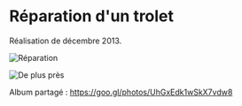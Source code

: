 # Réparation d'un trolet

Réalisation de décembre 2013.

![Réparation](https://lh3.googleusercontent.com/ECKm1SCCbJh3GSGBCK0m0xH4XGmmPj_Tj9bcApA3lyWyP147MwIUTt24XxfV5tNIv3CxDjUEnPb3PFdXpuS7iGQTODY6FR5qhF8ckS_ou3I-E_ryj8Y4kCHZOC3INHTtLvr6Qu0jk2Q848NfBz8GmKJq5BN5PJ5H5jmt4MKFt5217AUzmzbsigMU0KWt9noPMb6l7dl1nfWO1AYf56hqhK2zJFVEI48pjwsEbTarVevyVM1ZOlPxbIfhWBO3ALdy4nl5PLTy5vQDdzXo93cNRwT_g6Bv90_qtRbMadQgH0FKJ24lfv7n89BDhoiP6iSg5XTynh_gaWmgEpAFzGW8-lpOI-s5zQO3BXaA__yTSXm-R4ku7wwNQAm4CUmqx5xrL74tS1aqU45rSGWvTixsiq-Xt0GEJapewuhixLOT4SMpq3Ez_5JgifgW9LobIKRnBkiRn2GmT1R_rVSe8t_Rxp2zztChZna-IMk_b-b_MekCj3ieu5Vet-kVZxnvk8QtF-FkMX15elBnDaZc3LeqeUvwiUjcyobpbGekMVQtlt1_H_bFk2sBz28Vz-VmSovO1CTUtXTDH_UXeUAB9ouIeBKoYkM-AHMUt-Q0EDp8U3ZEmEks1e7Vt8IGCLeaBLJFgZqZY2URcbYTZV-S3PSY8qcXViJyZaskal-DnGVErg=w931-h698-no)

![De plus près](https://lh3.googleusercontent.com/n6iMbM_Qd7mdNiDf8zGU2dkwlCJ9tJ0eg6fFa0TQv1SP_pZN0zBXmU0T4mALISG7u9M4Sfj5aibw_3LepCu6kyl9tYdfYMIGiPrnYEL57QWUxbyQ3TP1xerbz9rCKSkdRY9CPZNimu5KI3tyQDZTjkXP8diiX0-DJHgzcy_JoCrITanYLZY7gw6ewbp7bkFmr0UIpV51Z1409O9otSKhok6OhplYC3L88qKhuG8V9wgSbdsmbdQLtMGjcz4TEZFhjLPwY-VuYjgduphQ0dKOOEvl9fsLSDA9IgLVYOVjahUMWwoXteu2-AipMRnC8qlG5Pp1kTXaf9Uhy7EkKTJqRYNoPjhR_Mxuji43_Tao09US4IxUPZgq_-b2scMiVgFpb-1Lq1LTZ_uRsCTpzUKhZmHwgISTCi1f6vMcFfIDHFj3LHQb0CFg78yB8kG_dxGUGf8i4blN6LpQeuR6b10wxsFIWDFFxAv8qfTzZYbu_0CgpdfITE-R5U5tFptrWCGxipWiDlvX_ek5EEULHyGvx1tCBwhKC238ccoGswIHiUVb6R17EPXSY_JhX-6tKUwEszE0C0bX7J20uuX9lTMdZpDS_Ee2JP9z6JCEmCvFQ1LHsmWj1zJqxd5a8Kp4QDSv2X1h4k_fb4D3P5dcg6FvHTl48DW8lz1zBIDO4FGsAg=w931-h698-no)

Album partagé : https://goo.gl/photos/UhGxEdk1wSkX7vdw8

